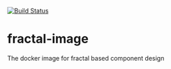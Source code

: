 [![Build Status](https://travis-ci.org/mydropteam/drupal-composer-phing.svg?branch=master)](https://travis-ci.org/mydropteam/fractal-image)
# fractal-image
The docker image for fractal based component design

